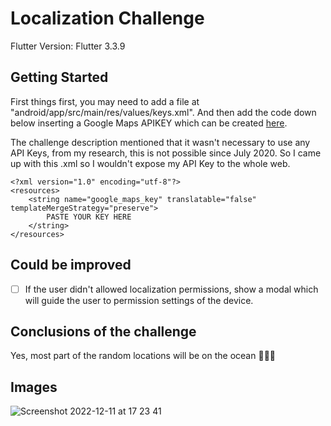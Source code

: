 # Localization Challenge

Flutter Version: Flutter 3.3.9

## Getting Started

First things first, you may need to add a file at "android/app/src/main/res/values/keys.xml". And then  add the code down below inserting a Google Maps APIKEY which can be created [here](https://mapsplatform.google.com/).

The challenge description mentioned that it wasn't necessary to use any API Keys, from my research, this is not possible since July 2020. So I came up with this .xml so I wouldn't expose my API Key to the whole web.

```
<?xml version="1.0" encoding="utf-8"?>
<resources>
    <string name="google_maps_key" translatable="false" templateMergeStrategy="preserve">
        PASTE YOUR KEY HERE
    </string>
</resources>
```

## Could be improved

- [ ] If the user didn't allowed localization permissions, show a modal which will guide the user to permission settings of the device.

## Conclusions of the challenge

Yes, most part of the random locations will be on the ocean 👍🏻😂

## Images

![Screenshot 2022-12-11 at 17 23 41](https://user-images.githubusercontent.com/46033500/206926941-713ec4b7-1d80-4b73-a7a5-93410f7b30c7.png)
